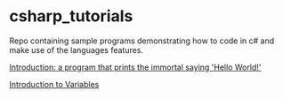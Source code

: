 # csharp_tutorials
Repo containing sample programs demonstrating how to code in c# and make use of the languages features.


[Introduction: a program that prints the immortal saying 'Hello World!'](https://github.com/nevtech/csharp_tutorials/blob/master/csharp_tutorials/src/01_the_first_program.cs)

[Introduction to Variables](https://github.com/nevtech/csharp_tutorials/blob/master/csharp_tutorials/src/02_introduction_to_variables.cs)
